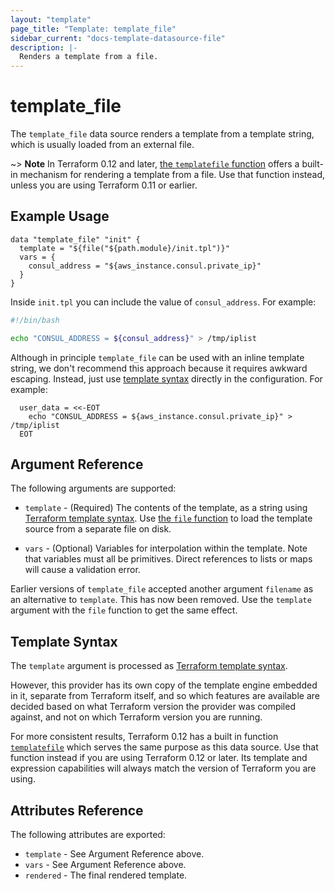 ```yaml
---
layout: "template"
page_title: "Template: template_file"
sidebar_current: "docs-template-datasource-file"
description: |-
  Renders a template from a file.
---
```


# template_file

The `template_file` data source renders a template from a template string,
which is usually loaded from an external file.

~> **Note** In Terraform 0.12 and later,
[the `templatefile` function](/docs/configuration/functions/templatefile.html)
offers a built-in mechanism for rendering a template from a file. Use that
function instead, unless you are using Terraform 0.11 or earlier.

## Example Usage

```hcl
data "template_file" "init" {
  template = "${file("${path.module}/init.tpl")}"
  vars = {
    consul_address = "${aws_instance.consul.private_ip}"
  }
}
```

Inside `init.tpl` you can include the value of `consul_address`. For example:

```bash
#!/bin/bash

echo "CONSUL_ADDRESS = ${consul_address}" > /tmp/iplist
```

Although in principle `template_file` can be used with an inline template
string, we don't recommend this approach because it requires awkward escaping.
Instead, just use [template syntax](/docs/configuration/expressions.html#string-templates)
directly in the configuration. For example:

```hcl
  user_data = <<-EOT
    echo "CONSUL_ADDRESS = ${aws_instance.consul.private_ip}" > /tmp/iplist
  EOT
```

## Argument Reference

The following arguments are supported:

* `template` - (Required) The contents of the template, as a string using
  [Terraform template syntax](/docs/configuration/expressions.html#string-templates).
  Use [the `file` function](/docs/configuration/functions/file.html) to load
  the template source from a separate file on disk.

* `vars` - (Optional) Variables for interpolation within the template. Note
  that variables must all be primitives. Direct references to lists or maps
  will cause a validation error.

Earlier versions of `template_file` accepted another argument `filename` as
an alternative to `template`. This has now been removed. Use the `template`
argument with the `file` function to get the same effect.

## Template Syntax

The `template` argument is processed as
[Terraform template syntax](/docs/configuration/expressions.html#string-templates).

However, this provider has its own copy of the template engine embedded in it,
separate from Terraform itself, and so which features are available are decided
based on what Terraform version the provider was compiled against, and not
on which Terraform version you are running.

For more consistent results, Terraform 0.12 has a built in function
[`templatefile`](/docs/configuration/functions/templatefile.html) which serves
the same purpose as this data source. Use that function instead if you are
using Terraform 0.12 or later. Its template and expression capabilities will
always match the version of Terraform you are using.

## Attributes Reference

The following attributes are exported:

* `template` - See Argument Reference above.
* `vars` - See Argument Reference above.
* `rendered` - The final rendered template.
